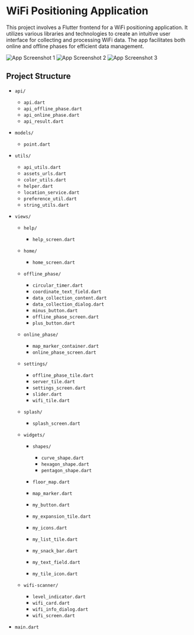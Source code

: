 # WiFi Positioning Application

This project involves a Flutter frontend for a WiFi positioning application. It utilizes various libraries and technologies to create an intuitive user interface for collecting and processing WiFi data. The app facilitates both online and offline phases for efficient data management.

![App Screenshot 1](path/to/image1.png)
![App Screenshot 2](path/to/image2.png)
![App Screenshot 3](path/to/image3.png)

## Project Structure

- `api/`
  - `api.dart`
  - `api_offline_phase.dart`
  - `api_online_phase.dart`
  - `api_result.dart`
  
- `models/`
  - `point.dart`
  
- `utils/`
  - `api_utils.dart`
  - `assets_urls.dart`
  - `color_utils.dart`
  - `helper.dart`
  - `location_service.dart`
  - `preference_util.dart`
  - `string_utils.dart`

- `views/`
  - `help/`
    - `help_screen.dart`
  
  - `home/`
    - `home_screen.dart`
  
  - `offline_phase/`
    - `circular_timer.dart`
    - `coordinate_text_field.dart`
    - `data_collection_content.dart`
    - `data_collection_dialog.dart`
    - `minus_button.dart`
    - `offline_phase_screen.dart`
    - `plus_button.dart`
  
  - `online_phase/`
    - `map_marker_container.dart`
    - `online_phase_screen.dart`
  
  - `settings/`
    - `offline_phase_tile.dart`
    - `server_tile.dart`
    - `settings_screen.dart`
    - `slider.dart`
    - `wifi_tile.dart`
  
  - `splash/`
    - `splash_screen.dart`
  
  - `widgets/`
    - `shapes/`
      - `curve_shape.dart`
      - `hexagon_shape.dart`
      - `pentagon_shape.dart`
    
    - `floor_map.dart`
    - `map_marker.dart`
    - `my_button.dart`
    - `my_expansion_tile.dart`
    - `my_icons.dart`
    - `my_list_tile.dart`
    - `my_snack_bar.dart`
    - `my_text_field.dart`
    - `my_tile_icon.dart`
  
  - `wifi-scanner/`
    - `level_indicator.dart`
    - `wifi_card.dart`
    - `wifi_info_dialog.dart`
    - `wifi_screen.dart`
  
- `main.dart`
